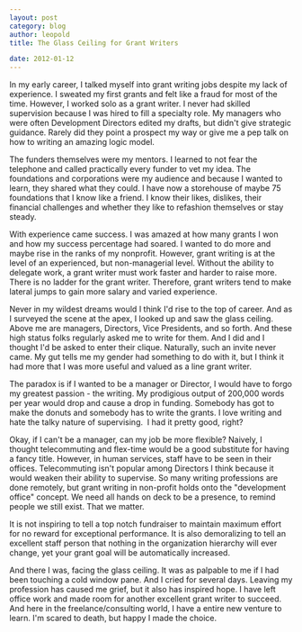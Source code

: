 ```yaml
--- 
layout: post
category: blog
author: leopold
title: The Glass Ceiling for Grant Writers

date: 2012-01-12 
---
```


In my early career, I talked myself into grant writing jobs despite my lack of experience. I sweated my first grants and felt like a fraud for most of the time. However, I worked solo as a grant writer. I never had skilled supervision because I was hired to fill a specialty role. My managers who were often Development Directors edited my drafts, but didn't give strategic guidance. Rarely did they point a prospect my way or give me a pep talk on how to writing an amazing logic model.

The funders themselves were my mentors. I learned to not fear the telephone and called practically every funder to vet my idea. The foundations and corporations were my audience and because I wanted to learn, they shared what they could. I have now a storehouse of maybe 75 foundations that I know like a friend. I know their likes, dislikes, their financial challenges and whether they like to refashion themselves or stay steady.

With experience came success. I was amazed at how many grants I won and how my success percentage had soared. I wanted to do more and maybe rise in the ranks of my nonprofit. However, grant writing is at the level of an experienced, but non-managerial level. Without the ability to delegate work, a grant writer must work faster and harder to raise more. There is no ladder for the grant writer. Therefore, grant writers tend to make lateral jumps to gain more salary and varied experience.

Never in my wildest dreams would I think I'd rise to the top of career. And as I surveyed the scene at the apex, I looked up and saw the glass ceiling. Above me are managers, Directors, Vice Presidents, and so forth. And these high status folks regularly asked me to write for them. And I did and I thought I'd be asked to enter their clique. Naturally, such an invite never came. My gut tells me my gender had something to do with it, but I think it had more that I was more useful and valued as a line grant writer.

The paradox is if I wanted to be a manager or Director, I would have to forgo my greatest passion - the writing. My prodigious output of 200,000 words per year would drop and cause a drop in funding. Somebody has got to make the donuts and somebody has to write the grants. I love writing and hate the talky nature of supervising.  I had it pretty good, right?

Okay, if I can't be a manager, can my job be more flexible? Naively, I thought telecommuting and flex-time would be a good substitute for having a fancy title. However, in human services, staff have to be seen in their offices. Telecommuting isn't popular among Directors I think because it would weaken their ability to supervise. So many writing professions are done remotely, but grant writing in non-profit holds onto the "development office" concept. We need all hands on deck to be a presence, to remind people we still exist. That we matter.

It is not inspiring to tell a top notch fundraiser to maintain maximum effort for no reward for exceptional performance. It is also demoralizing to tell an excellent staff person that nothing in the organization hierarchy will ever change, yet your grant goal will be automatically increased.

And there I was, facing the glass ceiling. It was as palpable to me if I had been touching a cold window pane. And I cried for several days. Leaving my profession has caused me grief, but it also has inspired hope. I have left office work and made room for another excellent grant writer to succeed. And here in the freelance/consulting world, I have a entire new venture to learn. I'm scared to death, but happy I made the choice.
